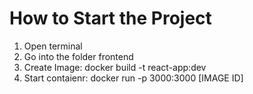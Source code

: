 # How to Start the Project

1. Open terminal
2. Go into the folder frontend
3. Create Image:  docker build -t react-app:dev
4. Start contaienr: docker run -p 3000:3000 [IMAGE ID]